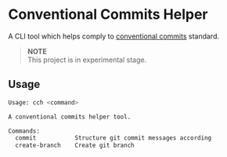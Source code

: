 # Conventional Commits Helper

A CLI tool which helps comply to [conventional commits](https://www.conventionalcommits.org/en/v1.0.0/#summary) standard.

> **NOTE**
> <br />
> This project is in experimental stage.

## Usage

```bash
Usage: cch <command>

A conventional commits helper tool.

Commands:
  commit           Structure git commit messages according
  create-branch    Create git branch
```
